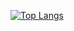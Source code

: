 [![Top Langs](https://github-readme-stats.vercel.app/api/top-langs/?username=rafael-uchoa&layout=compact)](https://github.com/rafael-uchoa/github-readme-stats)
